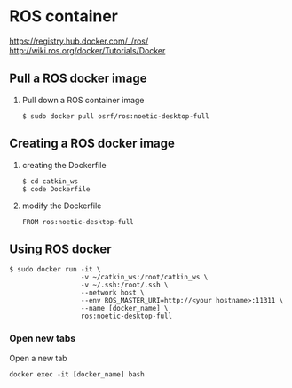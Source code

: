 # ROS container
https://registry.hub.docker.com/_/ros/
http://wiki.ros.org/docker/Tutorials/Docker


## Pull a ROS docker image

1. Pull down a ROS container image
    ```
    $ sudo docker pull osrf/ros:noetic-desktop-full
    ```


## Creating a ROS docker image
1. creating the Dockerfile
    ```
    $ cd catkin_ws
    $ code Dockerfile
    ```
2. modify the Dockerfile
    ```
    FROM ros:noetic-desktop-full
    ```



## Using ROS docker
```
$ sudo docker run -it \
                  -v ~/catkin_ws:/root/catkin_ws \
                  -v ~/.ssh:/root/.ssh \
                  --network host \
                  --env ROS_MASTER_URI=http://<your hostname>:11311 \
                  --name [docker_name] \
                  ros:noetic-desktop-full
```




### Open new tabs
Open a new tab
```
docker exec -it [docker_name] bash
```

